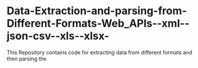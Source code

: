 # Data-Extraction-and-parsing-from-Different-Formats-Web_APIs--xml--json-csv--xls--xlsx-
This Repository  contains code for extracting data from different formats and then parsing the
